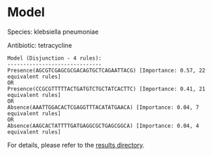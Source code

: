 
# Model

Species: klebsiella pneumoniae

Antibiotic: tetracycline

```
Model (Disjunction - 4 rules):
------------------------------
Presence(AGCGTCGAGCGCGACAGTGCTCAGAATTACG) [Importance: 0.57, 22 equivalent rules]
OR
Presence(CCGCGTTTTTACTGATGTCTGCTATCACTTC) [Importance: 0.41, 21 equivalent rules]
OR
Absence(AAATTGGACACTCGAGGTTTACATATGAACA) [Importance: 0.04, 7 equivalent rules]
OR
Absence(AAGCACTATTTTGATGAGGCGCTGAGCGGCA) [Importance: 0.04, 4 equivalent rules]

```

For details, please refer to the [results directory](../../../../../results/scm_b/klebsiella%20pneumoniae/tetracycline/repeat_2/).

